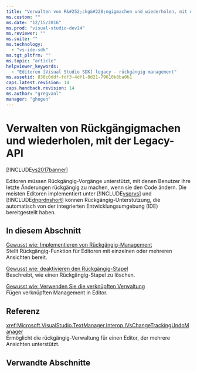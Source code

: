 ```yaml
---
title: "Verwalten von R&#252;ckg&#228;ngigmachen und wiederholen, mit der Legacy-API | Microsoft Docs"
ms.custom: ""
ms.date: "12/15/2016"
ms.prod: "visual-studio-dev14"
ms.reviewer: ""
ms.suite: ""
ms.technology: 
  - "vs-ide-sdk"
ms.tgt_pltfrm: ""
ms.topic: "article"
helpviewer_keywords: 
  - "Editoren [Visual Studio SDK] legacy - rückgängig management"
ms.assetid: 838c0ddf-fdf3-4df1-8d21-79610b8ba0b1
caps.latest.revision: 14
caps.handback.revision: 14
ms.author: "gregvanl"
manager: "ghogen"
---
```

# Verwalten von R&#252;ckg&#228;ngigmachen und wiederholen, mit der Legacy-API
[!INCLUDE[vs2017banner](../code-quality/includes/vs2017banner.md)]

Editoren müssen Rückgängig\-Vorgänge unterstützt, mit denen Benutzer ihre letzte Änderungen rückgängig zu machen, wenn sie den Code ändern. Die meisten Editoren implementiert unter [!INCLUDE[vsprvs](../code-quality/includes/vsprvs_md.md)] und [!INCLUDE[dnprdnshort](../code-quality/includes/dnprdnshort_md.md)] können Rückgängig\-Unterstützung, die automatisch von der integrierten Entwicklungsumgebung \(IDE\) bereitgestellt haben.  
  
## In diesem Abschnitt  
 [Gewusst wie: Implementieren von Rückgängig\-Management](../extensibility/how-to-implement-undo-management.md)  
 Stellt Rückgängig\-Funktion für Editoren mit einzelnen oder mehreren Ansichten bereit.  
  
 [Gewusst wie: deaktivieren den Rückgängig\-Stapel](../extensibility/how-to-clear-the-undo-stack.md)  
 Beschreibt, wie einen Rückgängig\-Stapel zu löschen.  
  
 [Gewusst wie: Verwenden Sie die verknüpften Verwaltung](../extensibility/how-to-use-linked-undo-management.md)  
 Fügen verknüpften Management in Editor.  
  
## Referenz  
 <xref:Microsoft.VisualStudio.TextManager.Interop.IVsChangeTrackingUndoManager>  
 Ermöglicht die rückgängig\-Verwaltung für einen Editor, der mehrere Ansichten unterstützt.  
  
## Verwandte Abschnitte